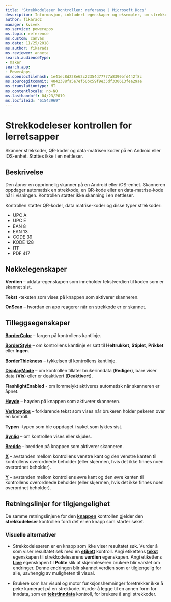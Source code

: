 ```yaml
---
title: 'Strekkodeleser kontrollen: referanse | Microsoft Docs'
description: Informasjon, inkludert egenskaper og eksempler, om strekkodeleser kontrollen
author: fikaradz
manager: kvivek
ms.service: powerapps
ms.topic: reference
ms.custom: canvas
ms.date: 11/25/2018
ms.author: fikaradz
ms.reviewer: anneta
search.audienceType:
- maker
search.app:
- PowerApps
ms.openlocfilehash: 1e41ec8d228e62c22354d77777a8390bfd442f8c
ms.sourcegitcommit: 4042388fa5e7ef50bc59f9e35df330613fea29ae
ms.translationtype: MT
ms.contentlocale: nb-NO
ms.lasthandoff: 04/23/2019
ms.locfileid: "61543969"
---
```

# <a name="barcode-scanner-control-for-canvas-apps"></a>Strekkodeleser kontrollen for lerretsapper

Skanner strekkoder, QR-koder og data-matrisen koder på en Android eller iOS-enhet. Støttes ikke i en nettleser.

## <a name="description"></a>Beskrivelse

Den åpner en opprinnelig skanner på en Android eller iOS-enhet. Skanneren oppdager automatisk en strekkode, en QR-kode eller en data-matrise-kode når i visningen. Kontrollen støtter ikke skanning i en nettleser.

Kontrollen støtter QR-koder, data matrise-koder og disse typer strekkoder:

- UPC A
- UPC E
- EAN 8
- EAN 13
- CODE 39
- KODE 128
- ITF
- PDF 417

## <a name="key-properties"></a>Nøkkelegenskaper

**Verdien** – utdata-egenskapen som inneholder tekstverdien til koden som er skannet sist.

**Tekst** -teksten som vises på knappen som aktiverer skanneren.

**OnScan** – hvordan en app reagerer når en strekkode er er skannet.

## <a name="additional-properties"></a>Tilleggsegenskaper

**[BorderColor](properties-color-border.md)** – fargen på kontrollens kantlinje.

**[BorderStyle](properties-color-border.md)** – om kontrollens kantlinje er satt til **Heltrukket**, **Stiplet**, **Prikket** eller **Ingen**.

**[BorderThickness](properties-color-border.md)** – tykkelsen til kontrollens kantlinje.

**[DisplayMode](properties-core.md)** – om kontrollen tillater brukerinndata (**Rediger**), bare viser data (**Vis**) eller er deaktivert (**Deaktivert**).

**FlashlightEnabled** - om lommelykt aktiveres automatisk når skanneren er åpnet.

**[Høyde](properties-size-location.md)**  – høyden på knappen som aktiverer skanneren.

**[Verktøytips](properties-core.md)** – forklarende tekst som vises når brukeren holder pekeren over en kontroll.

**Typen** -typen som ble oppdaget i søket som lyktes sist.

**[Synlig](properties-core.md)** – om kontrollen vises eller skjules.

**[Bredde](properties-size-location.md)**  – bredden på knappen som aktiverer skanneren.

**[X](properties-size-location.md)** – avstanden mellom kontrollens venstre kant og den venstre kanten til kontrollens overordnede beholder (eller skjermen, hvis det ikke finnes noen overordnet beholder).

**[Y](properties-size-location.md)** – avstanden mellom kontrollens øvre kant og den øvre kanten til kontrollens overordnede beholder (eller skjermen, hvis det ikke finnes noen overordnet beholder).

## <a name="accessibility-guidelines"></a>Retningslinjer for tilgjengelighet
De samme retningslinjene for den **[knappen](control-button.md)** kontrollen gjelder den **strekkodeleser** kontrollen fordi det er en knapp som starter søket.

### <a name="visual-alternatives"></a>Visuelle alternativer
* Strekkodeleseren er en knapp som ikke viser resultatet søk. Vurder å som viser resultatet søk med en **[etikett](control-text-box.md)** kontroll. Angi etikettens **[tekst](properties-core.md)** egenskapen til strekkodeleserens **verdien** egenskapen. Angi etikettens **[Live](properties-accessibility.md)** egenskapen til **Polite** slik at skjermleseren brukere blir varslet om endringer. Denne endringen blir skannet verdien som er tilgjengelig for alle, uavhengig av muligheten til visual.

* Brukere som har visual og motor funksjonshemninger foretrekker ikke å peke kameraet på en strekkode. Vurder å legge til en annen form for inndata, som en **[tekstinndata](control-text-input.md)** kontroll, for brukere å angi strekkoder.
